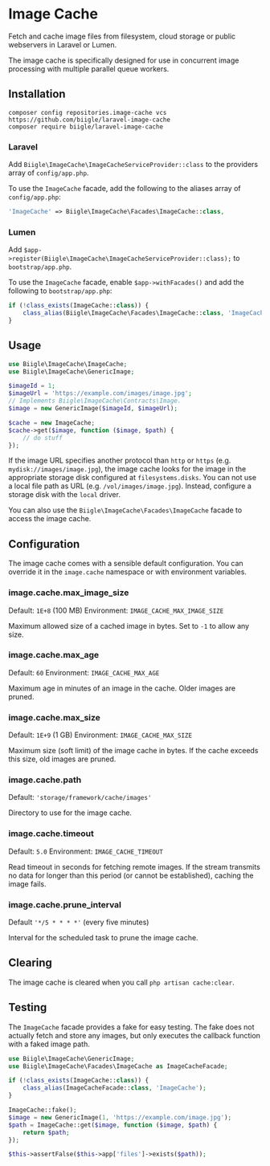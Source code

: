 # Image Cache

Fetch and cache image files from filesystem, cloud storage or public webservers in Laravel or Lumen.

The image cache is specifically designed for use in concurrent image processing with multiple parallel queue workers.

## Installation

```
composer config repositories.image-cache vcs https://github.com/biigle/laravel-image-cache
composer require biigle/laravel-image-cache
```

### Laravel

Add `Biigle\ImageCache\ImageCacheServiceProvider::class` to the providers array of `config/app.php`.

To use the `ImageCache` facade, add the following to the aliases array of `config/app.php`:
```php
'ImageCache' => Biigle\ImageCache\Facades\ImageCache::class,
```

### Lumen

Add `$app->register(Biigle\ImageCache\ImageCacheServiceProvider::class);` to `bootstrap/app.php`.

To use the `ImageCache` facade, enable `$app->withFacades()` and add the following to `bootstrap/app.php`:

```php
if (!class_exists(ImageCache::class)) {
    class_alias(Biigle\ImageCache\Facades\ImageCache::class, 'ImageCache');
}
```

## Usage

```php
use Biigle\ImageCache\ImageCache;
use Biigle\ImageCache\GenericImage;

$imageId = 1;
$imageUrl = 'https://example.com/images/image.jpg';
// Implements Biigle\ImageCache\Contracts\Image.
$image = new GenericImage($imageId, $imageUrl);

$cache = new ImageCache;
$cache->get($image, function ($image, $path) {
    // do stuff
});
```

If the image URL specifies another protocol than `http` or `https` (e.g. `mydisk://images/image.jpg`), the image cache looks for the image in the appropriate storage disk configured at `filesystems.disks`. You can not use a local file path as URL (e.g. `/vol/images/image.jpg`). Instead, configure a storage disk with the `local` driver.

You can also use the `Biigle\ImageCache\Facades\ImageCache` facade to access the image cache.

## Configuration

The image cache comes with a sensible default configuration. You can override it in the `image.cache` namespace or with environment variables.

### image.cache.max_image_size

Default: `1E+8` (100 MB)
Environment: `IMAGE_CACHE_MAX_IMAGE_SIZE`

Maximum allowed size of a cached image in bytes. Set to `-1` to allow any size.

### image.cache.max_age

Default: `60`
Environment: `IMAGE_CACHE_MAX_AGE`

Maximum age in minutes of an image in the cache. Older images are pruned.

### image.cache.max_size

Default: `1E+9` (1 GB)
Environment: `IMAGE_CACHE_MAX_SIZE`

Maximum size (soft limit) of the image cache in bytes. If the cache exceeds this size, old images are pruned.

### image.cache.path

Default: `'storage/framework/cache/images'`

Directory to use for the image cache.

### image.cache.timeout

Default: `5.0`
Environment: `IMAGE_CACHE_TIMEOUT`

Read timeout in seconds for fetching remote images. If the stream transmits no data for longer than this period (or cannot be established), caching the image fails.

### image.cache.prune_interval

Default `'*/5 * * * *'` (every five minutes)

Interval for the scheduled task to prune the image cache.

## Clearing

The image cache is cleared when you call `php artisan cache:clear`.

## Testing

The `ImageCache` facade provides a fake for easy testing. The fake does not actually fetch and store any images, but only executes the callback function with a faked image path.

```php
use Biigle\ImageCache\GenericImage;
use Biigle\ImageCache\Facades\ImageCache as ImageCacheFacade;

if (!class_exists(ImageCache::class)) {
    class_alias(ImageCacheFacade::class, 'ImageCache');
}

ImageCache::fake();
$image = new GenericImage(1, 'https://example.com/image.jpg');
$path = ImageCache::get($image, function ($image, $path) {
    return $path;
});

$this->assertFalse($this->app['files']->exists($path));
```
